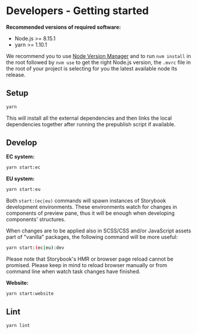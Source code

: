 # Developers - Getting started

**Recommended versions of required software:**

- Node.js >= 8.15.1
- yarn >= 1.10.1

We recommend you to use [Node Version Manager](https://github.com/creationix/nvm) and to run `nvm install` in the root followed by `nvm use` to get the right Node.js version, the `.mvrc` file in the root of your project is selecting for you the latest available node lts release.

## Setup

```bash
yarn
```

This will install all the external dependencies and then links the local dependencies together after running the prepublish script if available.

## Develop

**EC system:**

```bash
yarn start:ec
```

**EU system:**

```bash
yarn start:eu
```

Both `start:(ec|eu)` commands will spawn instances of Storybook development environments. These environments watch for changes in components of preview pane, thus it will be enough when developing components' structures.

When changes are to be applied also in SCSS/CSS and/or JavaScript assets part of "vanilla" packages, the following command will be more useful:

```bash
yarn start:(ec|eu):dev
```

Please note that Storybook's HMR or browser page reload cannot be promised. Please keep in mind to reload browser manually or from command line when watch task changes have finished.

**Website:**

```bash
yarn start:website
```

## Lint

```bash
yarn lint
```

